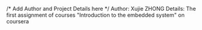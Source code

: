 /* Add Author and Project Details here */
Author: Xujie ZHONG
Details: The first assignment of courses "Introduction to the embedded system" on coursera
